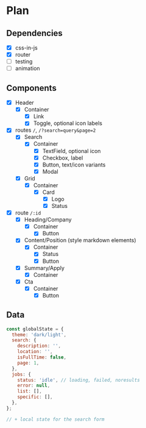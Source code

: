 # Plan

## Dependencies

- [x] css-in-js
- [x] router
- [ ] testing
- [ ] animation

## Components

- [x] Header
  - [x] Container
    - [x] Link
    - [x] Toggle, optional icon labels
- [x] routes `/`, `/?search=query&page=2`
  - [x] Search
    - [x] Container
      - [x] TextField, optional icon
      - [x] Checkbox, label
      - [x] Button, text/icon variants
      - [x] Modal
  - [x] Grid
    - [x] Container
      - [x] Card
        - [x] Logo
        - [x] Status
- [x] route `/:id`
  - [x] Heading/Company
    - [x] Container
      - [x] Button
  - [x] Content/Position (style markdown elements)
    - [x] Container
      - [x] Status
      - [x] Button
  - [x] Summary/Apply
    - [x] Container
  - [x] Cta
    - [x] Container
      - [x] Button

## Data

```js
const globalState = {
  theme: 'dark/light',
  search: {
    description: '',
    location: '',
    isFullTime: false,
    page: 1,
  },
  jobs: {
    status: 'idle', // loading, failed, noresults
    error: null,
    list: [],
    specific: [],
  },
};

// + local state for the search form
```
